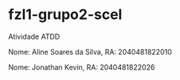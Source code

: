 # fzl1-grupo2-scel
Atividade ATDD

Nome: Aline Soares da Silva, RA: 2040481822010

Nome: Jonathan Kevin, RA: 2040481822026

